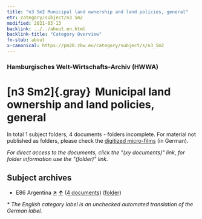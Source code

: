 ```yaml
---
title: "n3 Sm2 Municipal land ownership and land policies, general"
etr: category/subject/n3 Sm2
modified: 2021-03-13
backlink: ../../about.en.html
backlink-title: "Category Overview"
fn-stub: about
x-canonical: https://pm20.zbw.eu/category/subject/s/n3_Sm2
---
```


### Hamburgisches Welt-Wirtschafts-Archiv (HWWA)
# [n3 Sm2]{.gray}&#8201; Municipal land ownership and land policies, general&#160; 





In total 1 subject folders, 4 documents - folders incomplete.
For material not published as folders, please check the [digitized micro-films](/film/h1_sh.de.html) (in German).

_For direct access to the documents, click the "(xy documents)" link, for folder information use the "(folder)" link._

## Subject archives


- E86 Argentina [**&nearr;**](../../../geo/i/141692/about.en.html "Argentina (all folders)") [**&uarr;**](../../../geo/about.en.html#E86 "Country category system") (<a href="https://pm20.zbw.eu/dfgview/sh/141692,145033" title="about: Argentina : Municipal land ownership and land policies, general" target="_blank">4 documents</a>) ([folder](../../../../folder/sh/1416xx/141692/1450xx/145033/about.en.html))


_* The English category label is an unchecked automated translation of the German label._

